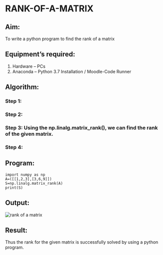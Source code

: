# RANK-OF-A-MATRIX
## Aim:
To write a python program to find the rank of a matrix
## Equipment’s required:
1. 	Hardware – PCs
2. 	Anaconda – Python 3.7 Installation / Moodle-Code Runner
## Algorithm:
### Step 1: 
### Step 2: 
### Step 3: Using the np.linalg.matrix_rank(), we can find the rank of the given matrix.
### Step 4: 
## Program:
```
import numpy as np
A=([[1,2,3],[3,6,9]])
S=np.linalg.matrix_rank(A)
print(S)
```
## Output:

![rank of a matrix](https://user-images.githubusercontent.com/121418522/212114665-c3eb4227-7a66-480b-b191-bbfa969d5788.png)

## Result:
Thus the rank for the given matrix is successfully solved by  using a python program.


